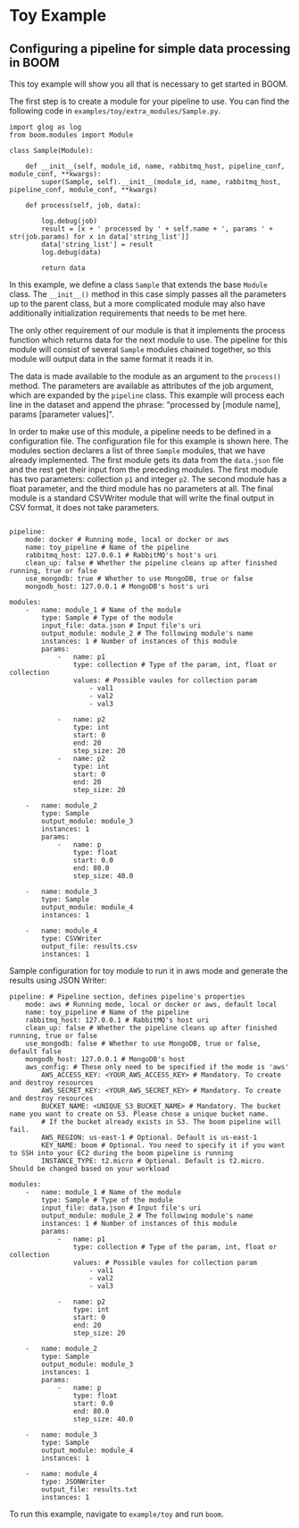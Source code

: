 # Toy Example
## Configuring a pipeline for simple data processing in BOOM

This toy example will show you all that is necessary to get started in BOOM.

The first step is to create a module for your pipeline to use.
You can find the following code in `examples/toy/extra_modules/Sample.py`.

```
import glog as log
from boom.modules import Module

class Sample(Module):

    def __init__(self, module_id, name, rabbitmq_host, pipeline_conf, module_conf, **kwargs):
        super(Sample, self).__init__(module_id, name, rabbitmq_host, pipeline_conf, module_conf, **kwargs)

    def process(self, job, data):

        log.debug(job)
        result = [x + ' processed by ' + self.name + ', params ' + str(job.params) for x in data['string_list']]
        data['string_list'] = result
        log.debug(data)

        return data
```

In this example, we define a class `Sample` that extends the base `Module` class.
The `__init__()` method in this case simply passes all the parameters up to the parent class, but a more complicated module may also have additionally initialization requirements that needs to be met here.

The only other requirement of our module is that it implements the process function which returns data for the next module to use.
The pipeline for this module will consist of several `Sample` modules chained together, so this module will output data in the same format it reads it in.

The data is made available to the module as an argument to the `process()` method.
The parameters are available as attributes of the job argument, which are expanded by the ``pipeline`` class.
This example will process each line in the dataset and append the phrase: "processed by [module name], params [parameter values]".

In order to make use of this module, a pipeline needs to be defined in a configuration file.
The configuration file for this example is shown here.
The modules section declares a list of three `Sample` modules, that we have already implemented.
The first module gets its data from the `data.json` file and the rest get their input from the preceding modules.
The first module has two parameters: collection `p1` and integer `p2`.
The second module has a float parameter, and the third module has no parameters at all.
The final module is a standard CSVWriter module that will write the final output in CSV format, it does not take parameters.

```

pipeline:
    mode: docker # Running mode, local or docker or aws
    name: toy_pipeline # Name of the pipeline
    rabbitmq_host: 127.0.0.1 # RabbitMQ's host's uri
    clean_up: false # Whether the pipeline cleans up after finished running, true or false
    use_mongodb: true # Whether to use MongoDB, true or false
    mongodb_host: 127.0.0.1 # MongoDB's host's uri

modules:
    -   name: module_1 # Name of the module
        type: Sample # Type of the module
        input_file: data.json # Input file's uri
        output_module: module_2 # The following module's name
        instances: 1 # Number of instances of this module
        params:
            -   name: p1
                type: collection # Type of the param, int, float or collection
                values: # Possible vaules for collection param
                    - val1
                    - val2
                    - val3

            -   name: p2
                type: int
                start: 0
                end: 20
                step_size: 20
            -   name: p2
                type: int
                start: 0
                end: 20
                step_size: 20

    -   name: module_2
        type: Sample
        output_module: module_3
        instances: 1
        params:
            -   name: p
                type: float
                start: 0.0
                end: 80.0
                step_size: 40.0
        
    -   name: module_3
        type: Sample
        output_module: module_4
        instances: 1

    -   name: module_4
        type: CSVWriter
        output_file: results.csv 
        instances: 1
```

Sample configuration for toy module to run it in aws mode and generate the
results using JSON Writer:

```
pipeline: # Pipeline section, defines pipeline's properties
    mode: aws # Running mode, local or docker or aws, default local
    name: toy_pipeline # Name of the pipeline
    rabbitmq_host: 127.0.0.1 # RabbitMQ's host uri
    clean_up: false # Whether the pipeline cleans up after finished running, true or false
    use_mongodb: false # Whether to use MongoDB, true or false, default false
    mongodb_host: 127.0.0.1 # MongoDB's host
    aws_config: # These only need to be specified if the mode is 'aws'
        AWS_ACCESS_KEY: <YOUR_AWS_ACCESS_KEY> # Mandatory. To create and destroy resources
        AWS_SECRET_KEY: <YOUR_AWS_SECRET_KEY> # Mandatory. To create and destroy resources
        BUCKET_NAME: <UNIQUE_S3_BUCKET_NAME> # Mandatory. The bucket name you want to create on S3. Please chose a unique bucket name.
        # If the bucket already exists in S3. The boom pipeline will fail.
        AWS_REGION: us-east-1 # Optional. Default is us-east-1
        KEY_NAME: boom # Optional. You need to specify it if you want to SSH into your EC2 during the boom pipeline is running
        INSTANCE_TYPE: t2.micro # Optional. Default is t2.micro. Should be changed based on your workload

modules:
    -   name: module_1 # Name of the module
        type: Sample # Type of the module
        input_file: data.json # Input file's uri
        output_module: module_2 # The following module's name
        instances: 1 # Number of instances of this module
        params:
            -   name: p1
                type: collection # Type of the param, int, float or collection
                values: # Possible vaules for collection param
                    - val1
                    - val2
                    - val3

            -   name: p2
                type: int
                start: 0
                end: 20
                step_size: 20

    -   name: module_2
        type: Sample
        output_module: module_3
        instances: 1
        params:
            -   name: p
                type: float
                start: 0.0
                end: 80.0
                step_size: 40.0
        
    -   name: module_3
        type: Sample
        output_module: module_4
        instances: 1

    -   name: module_4
        type: JSONWriter
        output_file: results.txt
        instances: 1
```

To run this example, navigate to `example/toy` and run `boom`.
